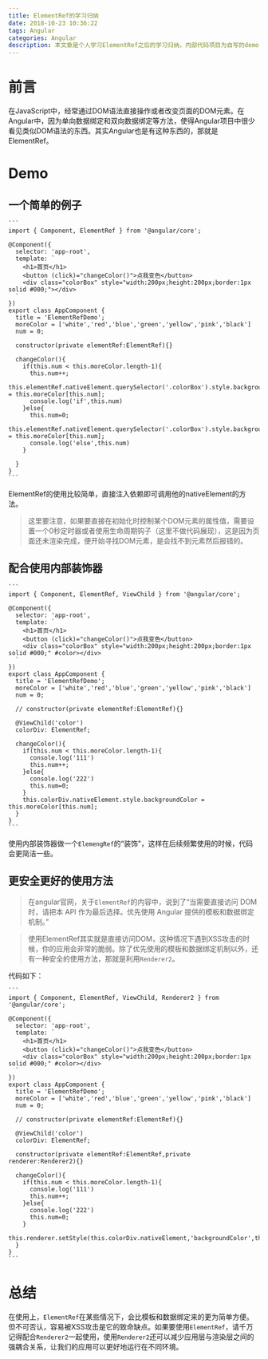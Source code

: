```yaml
---
title: ElementRef的学习归纳
date: 2018-10-23 10:36:22
tags: Angular
categories: Angular
description: 本文章是个人学习ElementRef之后的学习归纳，内部代码项目为自写的demo，如有任何问题，欢迎留言。
---
```



# 前言

在JavaScript中，经常通过DOM语法直接操作或者改变页面的DOM元素。在Angular中，因为单向数据绑定和双向数据绑定等方法，使得Angular项目中很少看见类似DOM语法的东西。其实Angular也是有这种东西的，那就是ElementRef。

# Demo

## 一个简单的例子
	```
	import { Component, ElementRef } from '@angular/core';

	@Component({
	  selector: 'app-root',
	  template: `
	    <h1>首页</h1>
	    <button (click)="changeColor()">点我变色</button>
	    <div class="colorBox" style="width:200px;height:200px;border:1px solid #000;"></div>
	  `
	})
	export class AppComponent {
	  title = 'ElementRefDemo';
	  moreColor = ['white','red','blue','green','yellow','pink','black']
	  num = 0;
	
	  constructor(private elementRef:ElementRef){}
	
	  changeColor(){
	    if(this.num < this.moreColor.length-1){
	      this.num++;
	      this.elementRef.nativeElement.querySelector('.colorBox').style.backgroundColor = this.moreColor[this.num];
	      console.log('if',this.num)
	    }else{
	      this.num=0;
	      this.elementRef.nativeElement.querySelector('.colorBox').style.backgroundColor = this.moreColor[this.num];
	      console.log('else',this.num)
	    }
	    
	  }
	}
	```

ElementRef的使用比较简单，直接注入依赖即可调用他的nativeElement的方法。

> 这里要注意，如果要直接在初始化时控制某个DOM元素的属性值，需要设置一个0秒定时器或者使用生命周期钩子（这里不做代码展现），这是因为页面还未渲染完成，便开始寻找DOM元素，是会找不到元素然后报错的。

## 配合使用内部装饰器

	```
	import { Component, ElementRef, ViewChild } from '@angular/core';
	
	@Component({
	  selector: 'app-root',
	  template: `
	    <h1>首页</h1>
	    <button (click)="changeColor()">点我变色</button>
	    <div class="colorBox" style="width:200px;height:200px;border:1px solid #000;" #color></div>
	  `
	})
	export class AppComponent {
	  title = 'ElementRefDemo';
	  moreColor = ['white','red','blue','green','yellow','pink','black']
	  num = 0;
	
	  // constructor(private elementRef:ElementRef){}
	
	  @ViewChild('color')
	  colorDiv: ElementRef;
	
	  changeColor(){
	    if(this.num < this.moreColor.length-1){
	      console.log('111')
	      this.num++;
	    }else{
	      console.log('222')
	      this.num=0;
	    }
		this.colorDiv.nativeElement.style.backgroundColor = this.moreColor[this.num];
	  }
	}
	```

使用内部装饰器做一个`ElemengRef`的“装饰"，这样在后续频繁使用的时候，代码会更简洁一些。

## 更安全更好的使用方法

> 在angular官网，关于`ElementRef`的内容中，说到了“当需要直接访问 DOM 时，请把本 API 作为最后选择。优先使用 Angular 提供的模板和数据绑定机制。”

> 使用ElementRef其实就是直接访问DOM，这种情况下遇到XSS攻击的时候，你的应用会非常的脆弱。除了优先使用的模板和数据绑定机制以外，还有一种安全的使用方法，那就是利用`Renderer2`。

代码如下：

	```
	import { Component, ElementRef, ViewChild, Renderer2 } from '@angular/core';
	
	@Component({
	  selector: 'app-root',
	  template: `
	    <h1>首页</h1>
	    <button (click)="changeColor()">点我变色</button>
	    <div class="colorBox" style="width:200px;height:200px;border:1px solid #000;" #color></div>
	  `
	})
	export class AppComponent {
	  title = 'ElementRefDemo';
	  moreColor = ['white','red','blue','green','yellow','pink','black']
	  num = 0;
	
	  // constructor(private elementRef:ElementRef){}
	
	  @ViewChild('color')
	  colorDiv: ElementRef;
	
	  constructor(private elementRef:ElementRef,private renderer:Renderer2){}
	
	  changeColor(){
	    if(this.num < this.moreColor.length-1){
	      console.log('111')
	      this.num++;
	    }else{
	      console.log('222')
	      this.num=0;
	    }
	    this.renderer.setStyle(this.colorDiv.nativeElement,'backgroundColor',this.moreColor[this.num])
	  }
	}
	```

# 总结

在使用上，`ElementRef`在某些情况下，会比模板和数据绑定来的更为简单方便。但不可否认，容易被XSS攻击是它的致命缺点。如果要使用`ElementRef`，请千万记得配合`Renderer2`一起使用，使用`Renderer2`还可以减少应用层与渲染层之间的强耦合关系，让我们的应用可以更好地运行在不同环境。